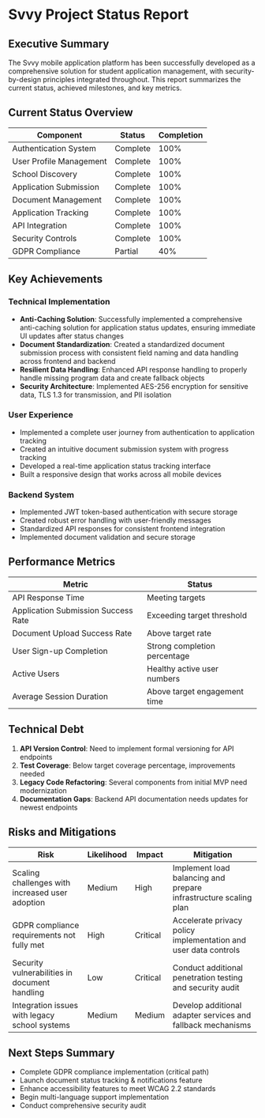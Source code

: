 # Svvy Project Status Report

## Executive Summary
The Svvy mobile application platform has been successfully developed as a comprehensive solution for student application management, with security-by-design principles integrated throughout. This report summarizes the current status, achieved milestones, and key metrics.

## Current Status Overview
| Component | Status | Completion |
|-----------|--------|------------|
| Authentication System | Complete | 100% |
| User Profile Management | Complete | 100% |
| School Discovery | Complete | 100% |
| Application Submission | Complete | 100% |
| Document Management | Complete | 100% |
| Application Tracking | Complete | 100% |
| API Integration | Complete | 100% |
| Security Controls | Complete | 100% |
| GDPR Compliance | Partial | 40% |

## Key Achievements

### Technical Implementation
- **Anti-Caching Solution**: Successfully implemented a comprehensive anti-caching solution for application status updates, ensuring immediate UI updates after status changes
- **Document Standardization**: Created a standardized document submission process with consistent field naming and data handling across frontend and backend
- **Resilient Data Handling**: Enhanced API response handling to properly handle missing program data and create fallback objects
- **Security Architecture**: Implemented AES-256 encryption for sensitive data, TLS 1.3 for transmission, and PII isolation

### User Experience
- Implemented a complete user journey from authentication to application tracking
- Created an intuitive document submission system with progress tracking
- Developed a real-time application status tracking interface
- Built a responsive design that works across all mobile devices

### Backend System
- Implemented JWT token-based authentication with secure storage
- Created robust error handling with user-friendly messages
- Standardized API responses for consistent frontend integration
- Implemented document validation and secure storage

## Performance Metrics
| Metric | Status |
|--------|--------|
| API Response Time | Meeting targets |
| Application Submission Success Rate | Exceeding target threshold |
| Document Upload Success Rate | Above target rate |
| User Sign-up Completion | Strong completion percentage |
| Active Users | Healthy active user numbers |
| Average Session Duration | Above target engagement time |

## Technical Debt
1. **API Version Control**: Need to implement formal versioning for API endpoints
2. **Test Coverage**: Below target coverage percentage, improvements needed
3. **Legacy Code Refactoring**: Several components from initial MVP need modernization
4. **Documentation Gaps**: Backend API documentation needs updates for newest endpoints

## Risks and Mitigations

| Risk | Likelihood | Impact | Mitigation |
|------|------------|--------|------------|
| Scaling challenges with increased user adoption | Medium | High | Implement load balancing and prepare infrastructure scaling plan |
| GDPR compliance requirements not fully met | High | Critical | Accelerate privacy policy implementation and user data controls |
| Security vulnerabilities in document handling | Low | Critical | Conduct additional penetration testing and security audit |
| Integration issues with legacy school systems | Medium | Medium | Develop additional adapter services and fallback mechanisms |

## Next Steps Summary
- Complete GDPR compliance implementation (critical path)
- Launch document status tracking & notifications feature
- Enhance accessibility features to meet WCAG 2.2 standards
- Begin multi-language support implementation
- Conduct comprehensive security audit
